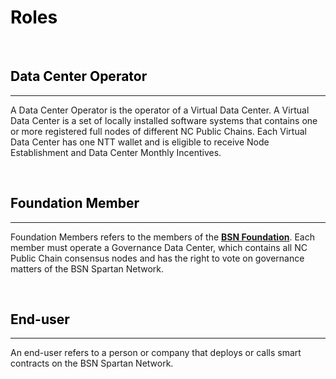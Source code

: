 # <font color=Black>Roles</font>


<br/>

## <font color=Black><span id="1">Data Center Operator</span></font>
---

A Data Center Operator is the operator of a Virtual Data Center. A Virtual Data Center is a set of locally installed software systems that contains one or more registered full nodes of different NC Public Chains. Each Virtual Data Center has one NTT wallet and is eligible to receive Node Establishment and Data Center Monthly Incentives.

<br/>

## <font color=Black><span id="2">Foundation Member</span></font>
---

Foundation Members refers to the members of the [**BSN Foundation**](https://www.bsn.foundation). Each member must operate a Governance Data Center, which contains all NC Public Chain consensus nodes and has the right to vote on governance matters of the BSN Spartan Network.

<br/>

## <font color=Black><span id="3">End-user</span></font>
---

An end-user refers to a person or company that deploys or calls smart contracts on the BSN Spartan Network.








<br/>
<br/>
<br/>
